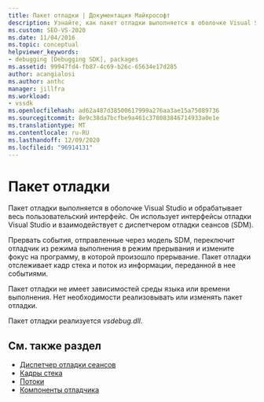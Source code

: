 ```yaml
---
title: Пакет отладки | Документация Майкрософт
description: Узнайте, как пакет отладки выполняется в оболочке Visual Studio и обрабатывает пользовательский интерфейс, используя интерфейсы отладки и взаимодействующие с диспетчером отладки сеанса.
ms.custom: SEO-VS-2020
ms.date: 11/04/2016
ms.topic: conceptual
helpviewer_keywords:
- debugging [Debugging SDK], packages
ms.assetid: 99947fd4-fb87-4c69-b26c-65634e17d285
author: acangialosi
ms.author: anthc
manager: jillfra
ms.workload:
- vssdk
ms.openlocfilehash: ad62a487d38500617999a276aa3ae15a75089736
ms.sourcegitcommit: 8e9c38da7bcfbe9a461c378083846714933a0e1e
ms.translationtype: MT
ms.contentlocale: ru-RU
ms.lasthandoff: 12/09/2020
ms.locfileid: "96914131"
---
```

# <a name="debug-package"></a>Пакет отладки
Пакет отладки выполняется в оболочке Visual Studio и обрабатывает весь пользовательский интерфейс. Он использует интерфейсы отладки Visual Studio и взаимодействует с диспетчером отладки сеансов (SDM).

 Прервать события, отправленные через модель SDM, переключит отладчик из режима выполнения в режим прерывания и измените фокус на программу, в которой произошло прерывание. Пакет отладки отслеживает кадр стека и поток из информации, переданной в нее событиями.

 Пакет отладки не имеет зависимостей среды языка или времени выполнения. Нет необходимости реализовывать или изменять пакет отладки.

 Пакет отладки реализуется *vsdebug.dll*.

## <a name="see-also"></a>См. также раздел
- [Диспетчер отладки сеансов](../../extensibility/debugger/session-debug-manager.md)
- [Кадры стека](../../extensibility/debugger/stack-frames.md)
- [Потоки](../../extensibility/debugger/threads.md)
- [Компоненты отладчика](../../extensibility/debugger/debugger-components.md)
